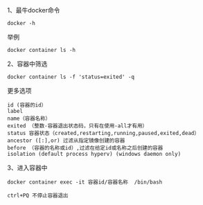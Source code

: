1、最牛docker命令

```shell
docker -h
```

举例

```shell
docker container ls -h
```

2、容器中筛选

```
docker container ls -f 'status=exited' -q
```

更多选项

```
id (容器的id）
label
name（容器名称）
exited （整数-容器退出状态码，只有在使用-all才有用）
status 容器状态（created,restarting,running,paused,exited,dead）
ancestor ([:],or) 过滤从指定镜像创建的容器
before （容器的名称或id）,过滤在给定id或名称之后创建的容器
isolation (default process hyperv) (windows daemon only)
```

3、进入容器中

```
docker container exec -it 容器id/容器名称  /bin/bash
```

```
ctrl+PQ 不停止容器退出
```

